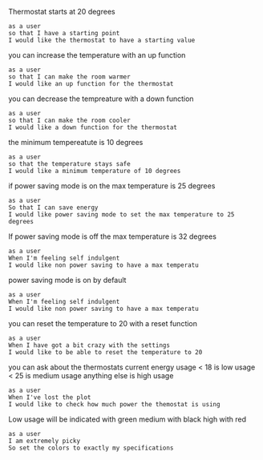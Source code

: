 Thermostat starts at 20 degrees

```
as a user
so that I have a starting point
I would like the thermostat to have a starting value
```

you can increase the temperature with an up function
```
as a user
so that I can make the room warmer
I would like an up function for the thermostat
```

you can decrease the tempreature with a down function
```
as a user
so that I can make the room cooler
I would like a down function for the thermostat
```

the minimum tempereatute is 10 degrees
```
as a user
so that the temperature stays safe
I would like a minimum temperature of 10 degrees
```

if power saving mode is on the max temperature is 25 degrees
```
as a user
So that I can save energy
I would like power saving mode to set the max temperature to 25 degrees
```

If power saving mode is off the max temperature is 32 degrees
```
as a user
When I'm feeling self indulgent
I would like non power saving to have a max temperatu
```

power saving mode is on by default
```
as a user
When I'm feeling self indulgent
I would like non power saving to have a max temperatu
```

you can reset the temperature to 20 with a reset function
```
as a user
When I have got a bit crazy with the settings
I would like to be able to reset the temperature to 20
```

you can ask about the thermostats current energy usage < 18 is low usage < 25 is medium usage anything else is high usage
```
as a user
When I've lost the plot
I would like to check how much power the themostat is using
```

Low usage will be indicated with green medium with black high with red
```
as a user
I am extremely picky
So set the colors to exactly my specifications
```